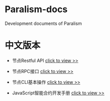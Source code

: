 # Paralism-docs
Development documents of Paralism

# 中文版本
* 节点Restful API [click to view >>](https://www.paralism.com/info/docs/paralism-%e8%8a%82%e7%82%b9-restapi/)
* 节点RPC接口 [click to view >>](https://www.paralism.com/info/docs/paralism-%e8%8a%82%e7%82%b9-rpc-%e6%8e%a5%e5%8f%a3/)
* 节点CLI基本操作 [click to view >>](https://www.paralism.com/info/docs/paralismnodecliguide/)

* JavaScript智能合约开发手册 [click to view >>](https://www.paralism.com/info/docs/paralism-%e6%99%ba%e8%83%bd%e5%90%88%e7%ba%a6%e5%bc%80%e5%8f%91%e6%89%8b%e5%86%8c/) 

